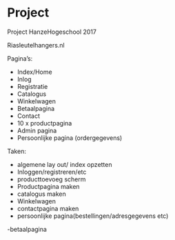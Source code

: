 # Project
Project HanzeHogeschool 2017

Riasleutelhangers.nl

Pagina’s:
-	Index/Home
-	Inlog
-	Registratie
-	Catalogus
-	Winkelwagen
-	Betaalpagina
-	Contact
-	10 x productpagina
-	Admin pagina
-	Persoonlijke pagina (ordergegevens)

Taken:
- algemene lay out/ index opzetten
- Inloggen/registreren/etc
- producttoevoeg scherm
- Productpagina maken
- catalogus maken
- Winkelwagen
- contactpagina maken 
- persoonlijke pagina(bestellingen/adresgegevens etc)
 

-betaalpagina 
